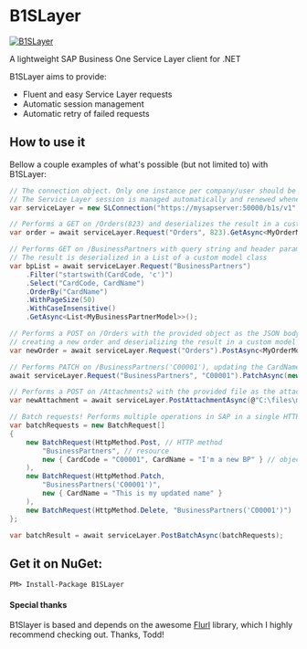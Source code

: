 # B1SLayer

[![B1SLayer](https://img.shields.io/nuget/v/B1SLayer.svg?maxAge=3600&label=B1SLayer)](https://www.nuget.org/packages/B1SLayer/)

A lightweight SAP Business One Service Layer client for .NET

B1SLayer aims to provide:
- Fluent and easy Service Layer requests
- Automatic session management
- Automatic retry of failed requests

## How to use it

Bellow a couple examples of what's possible (but not limited to) with B1SLayer:

````c#
// The connection object. Only one instance per company/user should be used in the application
// The Service Layer session is managed automatically and renewed whenever necessary
var serviceLayer = new SLConnection("https://mysapserver:50000/b1s/v1", "SBO_COMPANYDB", "manager", "12345");

// Performs a GET on /Orders(823) and deserializes the result in a custom model class
var order = await serviceLayer.Request("Orders", 823).GetAsync<MyOrderModel>();

// Performs GET on /BusinessPartners with query string and header parameters supported by Service Layer
// The result is deserialized in a List of a custom model class
var bpList = await serviceLayer.Request("BusinessPartners")
    .Filter("startswith(CardCode, 'c')")
    .Select("CardCode, CardName")
    .OrderBy("CardName")
    .WithPageSize(50)
    .WithCaseInsensitive()
    .GetAsync<List<MyBusinessPartnerModel>>();

// Performs a POST on /Orders with the provided object as the JSON body, 
// creating a new order and deserializing the result in a custom model class
var newOrder = await serviceLayer.Request("Orders").PostAsync<MyOrderModel>(myNewOrderObject);

// Performs PATCH on /BusinessPartners('C00001'), updating the CardName of the Business Partner
await serviceLayer.Request("BusinessPartners", "C00001").PatchAsync(new { CardName = "An updated BP name" });

// Performs a POST on /Attachments2 with the provided file as the attachment
var newAttachment = await serviceLayer.PostAttachmentAsync(@"C:\files\myfile.pdf");

// Batch requests! Performs multiple operations in SAP in a single HTTP request
var batchRequests = new BatchRequest[]
{
    new BatchRequest(HttpMethod.Post, // HTTP method
        "BusinessPartners", // resource
        new { CardCode = "C00001", CardName = "I'm a new BP" } // object to be sent as the JSON body
    ),
    new BatchRequest(HttpMethod.Patch, 
        "BusinessPartners('C00001')", 
        new { CardName = "This is my updated name" }
    ),  
    new BatchRequest(HttpMethod.Delete, "BusinessPartners('C00001')")
};

var batchResult = await serviceLayer.PostBatchAsync(batchRequests);
````

## Get it on NuGet:

`PM> Install-Package B1SLayer`

#### Special thanks

B1Slayer is based and depends on the awesome [Flurl](https://github.com/tmenier/Flurl) library, which I highly recommend checking out. Thanks, Todd!
